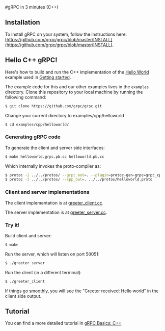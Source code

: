 #gRPC in 3 minutes (C++)

## Installation

To install gRPC on your system, follow the instructions here:
[https://github.com/grpc/grpc/blob/master/INSTALL](https://github.com/grpc/grpc/blob/master/INSTALL).

## Hello C++ gRPC!

Here's how to build and run the C++ implementation of the [Hello World](examples/protos/helloworld.proto) example used in [Getting started](https://github.com/grpc/grpc/tree/master/examples).

The example code for this and our other examples lives in the `examples`
directory. Clone this repository to your local machine by running the
following command:


```sh
$ git clone https://github.com/grpc/grpc.git
```

Change your current directory to examples/cpp/helloworld

```sh
$ cd examples/cpp/helloworld/
```


### Generating gRPC code

To generate the client and server side interfaces:

```sh
$ make helloworld.grpc.pb.cc helloworld.pb.cc
```
Which internally invokes the proto-compiler as:

```sh
$ protoc -I ../../protos/ --grpc_out=. --plugin=protoc-gen-grpc=grpc_cpp_plugin ../../protos/helloworld.proto
$ protoc -I ../../protos/ --cpp_out=. ../../protos/helloworld.proto
```

### Client and server implementations

The client implementation is at [greeter_client.cc](examples/cpp/helloworld/greeter_client.cc).

The server implementation is at [greeter_server.cc](examples/cpp/helloworld/greeter_server.cc).

### Try it!
Build client and server:
```sh
$ make
```
Run the server, which will listen on port 50051:
```sh
$ ./greeter_server
```
Run the client (in a different terminal):
```sh
$ ./greeter_client
```
If things go smoothly, you will see the "Greeter received: Hello world" in the client side output.

## Tutorial

You can find a more detailed tutorial in [gRPC Basics: C++](examples/cpp/cpptutorial.md)

